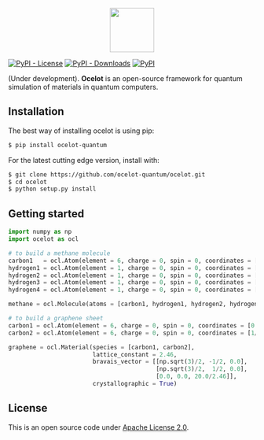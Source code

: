 <p align="center"> <a href="https://ocelot-quantum.org/">
<img src="https://raw.githubusercontent.com/ocelot-quantum/ocelot/master/logo.png" style="height: 90px">
</a></p>

[![PyPI - License](https://img.shields.io/pypi/l/ocelot-quantum?color=brightgreen&style=for-the-badge)](LICENSE.txt)    [![PyPI - Downloads](https://img.shields.io/pypi/dm/ocelot-quantum?style=for-the-badge)](https://pypistats.org/packages/ocelot-quantum)  [![PyPI](https://img.shields.io/pypi/v/ocelot-quantum?style=for-the-badge)](https://pypi.org/project/ocelot-quantum/)

(Under development). **Ocelot** is an open-source framework for quantum simulation of materials in quantum computers.

## Installation

The best way of installing ocelot is using pip:
```bash
$ pip install ocelot-quantum
```

For the latest cutting edge version, install with:
```bash
$ git clone https://github.com/ocelot-quantum/ocelot.git
$ cd ocelot
$ python setup.py install
```

## Getting started

```python
import numpy as np
import ocelot as ocl

# to build a methane molecule
carbon1   = ocl.Atom(element = 6, charge = 0, spin = 0, coordinates = [0.86380, 1.07246, 1.16831])
hydrogen1 = ocl.Atom(element = 1, charge = 0, spin = 0, coordinates = [0.76957, 0.07016, 1.64057])
hydrogen2 = ocl.Atom(element = 1, charge = 0, spin = 0, coordinates = [1.93983, 1.32622, 1.04881])
hydrogen3 = ocl.Atom(element = 1, charge = 0, spin = 0, coordinates = [0.37285, 1.83372, 1.81325])
hydrogen4 = ocl.Atom(element = 1, charge = 0, spin = 0, coordinates = [0.37294, 1.05973, 0.17061])

methane = ocl.Molecule(atoms = [carbon1, hydrogen1, hydrogen2, hydrogen3, hydrogen4])

# to build a graphene sheet
carbon1 = ocl.Atom(element = 6, charge = 0, spin = 0, coordinates = [0.0, 0.0, 0.5])
carbon2 = ocl.Atom(element = 6, charge = 0, spin = 0, coordinates = [1/3, 1/3, 0.5])

graphene = ocl.Material(species = [carbon1, carbon2],
                        lattice_constant = 2.46,
                        bravais_vector = [[np.sqrt(3)/2, -1/2, 0.0],
                                          [np.sqrt(3)/2,  1/2, 0.0],
                                          [0.0, 0.0, 20.0/2.46]],
                        crystallographic = True)
```

## License

This is an open source code under [Apache License 2.0](LICENSE.txt).

